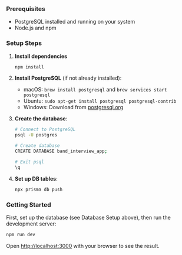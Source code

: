 ### Prerequisites
- PostgreSQL installed and running on your system
- Node.js and npm

### Setup Steps

1. **Install dependencies**
     ```bash
   npm install
   ```

2. **Install PostgreSQL** (if not already installed):
   - macOS: `brew install postgresql` and `brew services start postgresql`
   - Ubuntu: `sudo apt-get install postgresql postgresql-contrib`
   - Windows: Download from [postgresql.org](https://www.postgresql.org/download/)

3. **Create the database**:
   ```bash
   # Connect to PostgreSQL
   psql -U postgres

   # Create database
   CREATE DATABASE band_interview_app;

   # Exit psql
   \q
   ```

4. **Set up DB tables**:
   ```bash
   npx prisma db push
   ```

### Getting Started

First, set up the database (see Database Setup above), then run the development server:

```bash
npm run dev
```

Open [http://localhost:3000](http://localhost:3000) with your browser to see the result.
